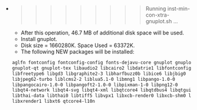 * >>>>>>>>> Running inst-min-con-xtra-gnuplot.sh ...
  * After this operation, 46.7 MB of additional disk space will be used.
  * Install gnuplot.
  * Disk size = 1660280K. Space Used = 63372K.
  * The following NEW packages will be installed:
  ```bash
  aglfn fontconfig fontconfig-config fonts-dejavu-core gnuplot gnuplot-data
  gnuplot-qt gnuplot-tex libaudio2 libcairo2 libdatrie1 libfontconfig1
  libfreetype6 libgd3 libgraphite2-3 libharfbuzz0b libice6 libjbig0
  libjpeg62-turbo liblcms2-2 liblua5.1-0 libmng1 libpango-1.0-0
  libpangocairo-1.0-0 libpangoft2-1.0-0 libpixman-1-0 libpng12-0
  libqt4-network libqt4-svg libqt4-xml libqtcore4 libqtdbus4 libqtgui4 libsm6
  libthai-data libthai0 libtiff5 libvpx1 libxcb-render0 libxcb-shm0 libxpm4
  libxrender1 libxt6 qtcore4-l10n
  ```
